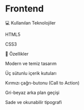 # Frontend


💻 Kullanılan Teknolojiler

HTML5

CSS3

🎯 Özellikler

Modern ve temiz tasarım

Üç sütunlu içerik kutuları

Kırmızı çağrı-butonu (Call to Action)

Gri-beyaz arka plan geçişi

Sade ve okunabilir tipografi

